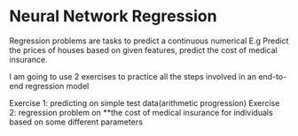 # Neural Network Regression
Regression problems are tasks to predict a continuous numerical E.g Predict the prices of houses based on given features, predict the cost of medical insurance.

I am going to use 2 exercises to practice all the steps involved in an end-to-end regression model

Exercise 1: predicting on simple test data(arithmetic progression)
Exercise 2: regression problem on **the cost of medical insurance for individuals based on some different parameters
